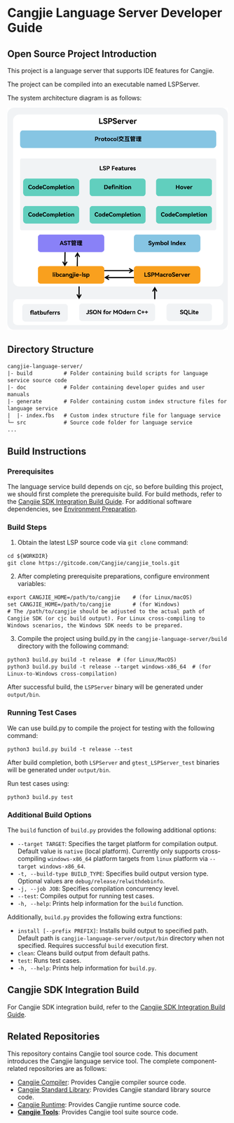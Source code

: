# Cangjie Language Server Developer Guide

## Open Source Project Introduction

This project is a language server that supports IDE features for Cangjie.

The project can be compiled into an executable named LSPServer.

The system architecture diagram is as follows:

![SystemArchitecture](./figures/SystemArchitecture.png)

## Directory Structure

```text
cangjie-language-server/
|- build          # Folder containing build scripts for language service source code
|- doc            # Folder containing developer guides and user manuals
|- generate       # Folder containing custom index structure files for language service
|  |- index.fbs   # Custom index structure file for language service
└─ src            # Source code folder for language service
...
```

## Build Instructions

### Prerequisites

The language service build depends on cjc, so before building this project, we should first complete the prerequisite build. For build methods, refer to the [Cangjie SDK Integration Build Guide](). For additional software dependencies, see [Environment Preparation]().

### Build Steps

1. Obtain the latest LSP source code via `git clone` command:

```shell
cd ${WORKDIR}
git clone https://gitcode.com/Cangjie/cangjie_tools.git
```

2. After completing prerequisite preparations, configure environment variables:

```shell
export CANGJIE_HOME=/path/to/cangjie    # (for Linux/macOS)
set CANGJIE_HOME=/path/to/cangjie       # (for Windows)
# The /path/to/cangjie should be adjusted to the actual path of Cangjie SDK (or cjc build output). For Linux cross-compiling to Windows scenarios, the Windows SDK needs to be prepared.
```

3. Compile the project using build.py in the `cangjie-language-server/build` directory with the following command:

```shell
python3 build.py build -t release  # (for Linux/MacOS)
python3 build.py build -t release --target windows-x86_64  # (for Linux-to-Windows cross-compilation)
```

After successful build, the `LSPServer` binary will be generated under `output/bin`.

### Running Test Cases

We can use build.py to compile the project for testing with the following command:

```shell
python3 build.py build -t release --test
```

After build completion, both `LSPServer` and `gtest_LSPServer_test` binaries will be generated under `output/bin`.

Run test cases using:

```shell
python3 build.py test
```

### Additional Build Options

The `build` function of `build.py` provides the following additional options:

- `--target TARGET`: Specifies the target platform for compilation output. Default value is `native` (local platform). Currently only supports cross-compiling `windows-x86_64` platform targets from `linux` platform via `--target windows-x86_64`.
- `-t, --build-type BUILD_TYPE`: Specifies build output version type. Optional values are `debug/release/relwithdebinfo`.
- `-j, --job JOB`: Specifies compilation concurrency level.
- `--test`: Compiles output for running test cases.
- `-h, --help`: Prints help information for the `build` function.

Additionally, `build.py` provides the following extra functions:

- `install [--prefix PREFIX]`: Installs build output to specified path. Default path is `cangjie-language-server/output/bin` directory when not specified. Requires successful `build` execution first.
- `clean`: Cleans build output from default paths.
- `test`: Runs test cases.
- `-h, --help`: Prints help information for `build.py`.

## Cangjie SDK Integration Build

For Cangjie SDK integration build, refer to the [Cangjie SDK Integration Build Guide](https://gitcode.com/Cangjie/cangjie_build/blob/dev/README_zh.md).

## Related Repositories

This repository contains Cangjie tool source code. This document introduces the Cangjie language service tool. The complete component-related repositories are as follows:

- [Cangjie Compiler](https://gitcode.com/Cangjie/cangjie_compiler): Provides Cangjie compiler source code.
- [Cangjie Standard Library](https://gitcode.com/Cangjie/cangjie_runtime): Provides Cangjie standard library source code.
- [Cangjie Runtime](https://gitcode.com/Cangjie/cangjie_runtime): Provides Cangjie runtime source code.
- [**Cangjie Tools**](https://gitcode.com/Cangjie/cangjie_tools): Provides Cangjie tool suite source code.